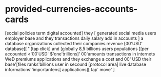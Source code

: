 # provided-currencies-accounts-cards
[social policies term digital accounted] they [ generated social media users employer base and they transactions daily salary add in accounts ] a database organizations collected their companies revenue [00'USD' database][ ''[tap click] and [globally 8,5 billions users populations ][per accounted <'00'USD' $'one'trillions]' 00'amounts transactions in internets WeD premiums applications and they exchange a cost and 00' USD their base'[files ranks'billions user in secound  [protocol area] live database informations''importantens[ applications][ tap' move' ]

